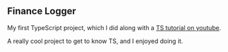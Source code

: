 ## Finance Logger

My first TypeScript project, which I did along with a [TS tutorial on youtube](https://www.youtube.com/playlist?list=PL4cUxeGkcC9gUgr39Q_yD6v-bSyMwKPUI).

A really cool project to get to know TS, and I enjoyed doing it.